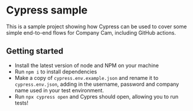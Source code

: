 # Cypress sample

This is a sample project showing how Cypress can be used to cover some simple end-to-end flows for Company Cam, including GitHub actions.

## Getting started

- Install the latest version of node and NPM on your machine
- Run `npm i` to install dependencies
- Make a copy of `cypress.env.example.json` and rename it to `cypress.env.json`, adding in the username, password and company name used in your test environment.
- Run `npx cypress open` and Cypres should open, allowing you to run tests!
